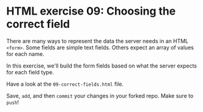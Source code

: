 # HTML exercise 09: Choosing the correct field

There are many ways to represent the data the server needs in an HTML `<form>`. Some fields are simple text fields. Others expect an array of values for each name.

In this exercise, we'll build the form fields based on what the server expects for each field type.

Have a look at the `09-correct-fields.html` file.


Save, `add`, and then `commit` your changes in your forked repo. Make sure to `push`!
